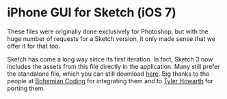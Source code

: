 # iPhone GUI for Sketch (iOS 7)

These files were originally done exclusively for Photoshop, but with the huge
number of requests for a Sketch version, it only made sense that we offer it for
that too.

Sketch has come a long way since its first iteration. In fact, Sketch 3 now
includes the assets from this file directly in the application. Many still
prefer the standalone file, which you can still download [here](http://www.teehanlax.com/tools/sketch-iphone/). Big thanks to the
people at [Bohemian Coding](http://bohemiancoding.com/) for integrating them and to [Tyler Howarth](http://twitter.com/tylr) for porting
them.
